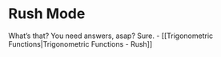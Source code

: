 # Rush Mode
What’s that? You need answers, asap? Sure.
	- [[Trigonometric Functions|Trigonometric Functions - Rush]]